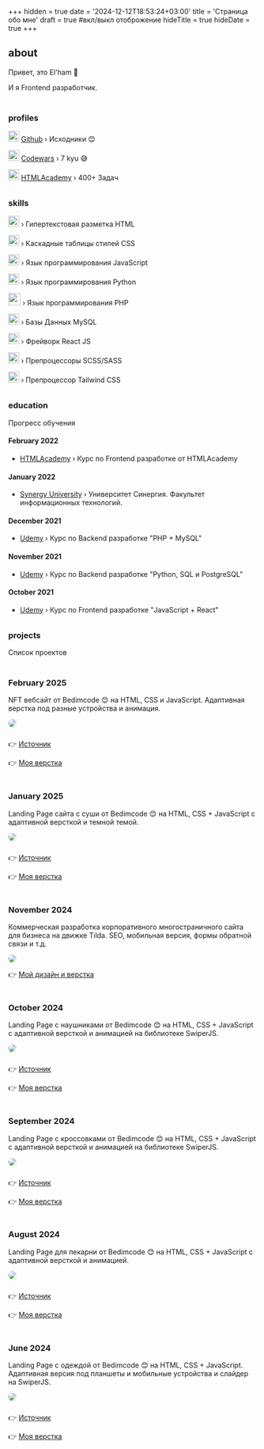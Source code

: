 +++
hidden = true
date = '2024-12-12T18:53:24+03:00'
title = 'Страница обо мне'
draft = true  #вкл/выкл отоброжение
hideTitle = true 
hideDate = true
+++
<h2>about</h2>
<p>
Привет, это El'ham 👋
</p>
<p>
И я Frontend разработчик.
</p>
<h3 class="mt2" style="padding-top: 20px;">profiles</h3>
<p>
<img class="logos" src="/images/Github-Dark.svg" width="22px" height="22px" /> <a href="https://github.com/e1hxm" target="_blank">Github</a> &rsaquo; Исходники 😊
</p>
<p>
<img class="logos" src="/images/Codewars.svg" width="22px" height="22px" /> <a href="https://www.codewars.com/users/e1hxm" target="_blank">Codewars</a> &rsaquo; 7 kyu 😅
</p>
<p>
<img class="logos" src="/images/htmlacademy.png" width="22px" height="22px" /> <a href="https://htmlacademy.ru/profile/elham" target="_blank">HTMLAcademy</a> &rsaquo; 400+ Задач
</p>
<h3 class="mt2" style="padding-top: 10px; padding-bottom: 0px">skills</h3>
<p>
<img class="logos" src="/images/HTML.svg" width="22px" height="22px" />
&rsaquo; Гипертекстовая разметка HTML
</p>
<p>
<img class="logos" src="/images/CSS.svg" width="22px" height="22px" />
&rsaquo; Каскадные таблицы стилей CSS
</p>
<p>
<img class="logos" src="/images/JavaScript.svg" width="22px" height="22px" />
&rsaquo; Язык программирования JavaScript
</p>
<p>
<img class="logos" src="/images/py.png" width="22px" height="22px" />
&rsaquo; Язык программирования Python
</p>
<p>
<img class="logos" src="/images/php.webp" width="25px" height="25px" />
&rsaquo; Язык программирования PHP
</p>
<p>
<img class="logos" src="/images/sql.png" width="22px" height="22px" />
&rsaquo; Базы Данных MySQL
</p>
<p>
<img class="logos" src="/images/react.png" width="22px" height="22px" />
&rsaquo; Фрейворк React JS
</p>
<p>
<img class="logos" src="/images/Sass.svg" width="22px" height="22px" />
&rsaquo; Препроцессоры SCSS/SASS
</p>
<p>
<img class="logos" src="/images/tw.webp" width="22px" height="22px" />
&rsaquo; Препроцессор Tailwind CSS
</p>
<h3 class="mt2" style="padding-top: 10px; padding-bottom: 0px">education</h3>
<p>Прогресс обучения</p>
<h4 class="mt2">February 2022</h4>
<ul>
<li class="mb0.5">
<a href="https://htmlacademy.ru/profession/frontender" target="_blank">
HTMLAcademy</a>
&rsaquo; Курс по Frontend разработке от HTMLAcademy
</li>
</ul>
<h4 class="mt2">January 2022</h4>
<ul>
<li class="mb0.5">
<a href="https://synergy.ru" target="_blank">
Synergy University</a>
&rsaquo; Университет Синергия. 
Факультет информационных технологий.
</li>
</ul>
<h4 class="mt2">December 2021</h4>
<ul>
<li>
<a href="https://www.udemy.com/course/php-v7-mysql/" target="_blank">
Udemy</a>
&rsaquo; Курс по Backend разработке "PHP + MySQL"
</li>
</ul>
<h4 class="mt2">November 2021</h4>
<ul>
<li>
<a href="https://www.udemy.com/course/bestpython/" target="_blank">
Udemy</a>
&rsaquo; Курс по Backend разработке "Python, SQL и PostgreSQL"
</li>
</ul>
<h4 class="mt2">October 2021</h4>
<ul>
<li>
<a href="https://www.udemy.com/course/javascript_full/" target="_blank">
Udemy</a>
&rsaquo; Курс по Frontend разработке
"JavaScript + React"
</li>
</ul>
<h3 class="mt2" style="padding-top: 10px; padding-bottom: 0px">
projects
</h3>
<p>
Список проектов
</p>
<h3 class="mt2" style="padding-top: 20px">
February 2025
</h3>
<p>
NFT вебсайт от Bedimcode 😊 на HTML, CSS и 
JavaScript. Адаптивная верстка под разные устройства и анимация.
</p>
<p class="post">
<a href="https://e1hxm.github.io/nft-website/" target="_blank">
<img src="/images/preview_nft.png" style="border-radius: 20px"/>
</a>
</p>
<p style="padding-top: 10px">
👉 <a href="https://youtu.be/eDm7l5ODWuU" target="_blank">
Источник
</a>
</p>
<p>👉 <a href="https://e1hxm.github.io/nft-website/" target="_blank">
Моя верстка
</a>
</p>
<h3 class="mt2" style="padding-top: 20px">
January 2025
</h3>
<p>
Landing Page сайта с суши от Bedimcode 😊 на HTML, CSS + 
JavaScript с адаптивной версткой и темной темой.
</p>
<p class="post">
<a href="https://e1hxm.github.io/resposive-sushi-website/" target="_blank">
<img src="/images/preview_sushi.png" style="border-radius: 20px"/>
</a>
</p>
<p style="padding-top: 10px">
👉 <a href="https://www.youtube.com/watch?v=HW1zt2EPMqY" target="_blank">
Источник
</a>
</p>
<p>👉 <a href="https://e1hxm.github.io/resposive-sushi-website/" target="_blank">
Моя верстка
</a>
</p>
<h3 class="mt2" style="padding-top: 20px">
November 2024
</h3>
<p>
Коммерческая разработка корпоративного многостраничного сайта для бизнеса
на движке Tilda. SEO, мобильная версия, формы обратной 
связи и т.д.
</p>
<p class="post">
<a href="http://galaxyoverseas.ru" target="_blank">
<img src="/images/gos.png" style="border-radius: 20px"/>
</a>
</p>
<p>👉 <a href="http://galaxyoverseas.ru" target="_blank">
Мой дизайн и верстка
</a>
</p>
<h3 class="mt2" style="padding-top: 20px">
October 2024
</h3>
<p>
Landing Page с наушниками от Bedimcode 😊 на HTML, CSS + 
JavaScript с адаптивной версткой и анимацией на библиотеке SwiperJS.
</p>
<p class="post">
<a href="https://e1hxm.github.io/jbl/" target="_blank">
<img src="../images/lp4.png" style="border-radius: 20px"/>
</a>
</p>
<p style="padding-top: 10px">
👉 <a href="https://youtu.be/BIXsjKxPo8o" target="_blank">
Источник
</a>
</p>
<p>👉 <a href="https://e1hxm.github.io/jbl/" target="_blank">
Моя верстка
</a>
</p>
<h3 class="mt2" style="padding-top: 20px">
September 2024
</h3>
<p>
Landing Page с кроссовками от Bedimcode 😊 на HTML, CSS + 
JavaScript с адаптивной версткой и анимацией на библиотеке SwiperJS.
</p>
<p class="post">
<a href="https://e1hxm.github.io/shoe/" target="_blank">
<img src="../images/lp3.png" style="border-radius: 20px"/>
</a>
</p>
<p style="padding-top: 10px">
👉
<a href="https://youtu.be/tBE0L_Jzi-Y?si=taAe3tiInxh4J90y" target="_blank">
Источник
</a>
</p>
<p>👉 <a href="https://e1hxm.github.io/shoe/" target="_blank">
Моя верстка
</a>
</p>
<h3 class="mt2" style="padding-top: 20px">
August 2024
</h3>
<p>
Landing Page для пекарни от Bedimcode 😊 на HTML, CSS + 
JavaScript с адаптивной версткой и анимацией.
</p>
<p class="post">
<a href="https://e1hxm.github.io/bakery/" target="_blank">
<img src="../images/lp2.png" style="border-radius: 20px"/>
</a>
</p>
<p style="padding-top: 10px">
👉 
<a href="https://www.youtube.com/watch?v=ngoug8NASoI" target="_blank">
Источник
</a>
</p>
<p>👉 <a href="https://e1hxm.github.io/bakery/" target="_blank">
Моя верстка
</a>
</p>
<h3 class="mt2" style="padding-top: 20px">
June 2024
</h3>
<p>
Landing Page с одеждой от Bedimcode 😊 на HTML, CSS + 
JavaScript. Адаптивная версия под планшеты и мобильные устройства и слайдер на SwiperJS.
</p>
<p class="post">
<a href="https://e1hxm.github.io/clothes/" target="_blank">
<img src="../images/lp1.png" style="border-radius: 20px"/>
</a>
</p>
<p style="padding-top: 10px">
👉 
<a href="https://www.youtube.com/watch?v=ngoug8NASoI" target="_blank">
Источник
</a>
</p>
<p>
👉 
<a href="https://e1hxm.github.io/clothes/" target="_blank">
Моя верстка
</a>
</p>